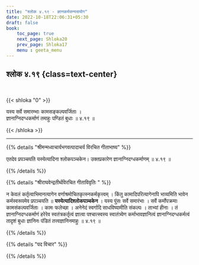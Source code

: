 ```yaml
---
title: "श्लोक ४.१९ - ज्ञानकर्मसन्यसयोग"
date: 2022-10-18T22:06:31+05:30
draft: false
book:
    toc_page: true
    next_page: Shloka20
    prev_page: Shloka17
    menu : geeta_menu
---
```




## श्लोक ४.१९ {class=text-center}

<br/>

{{< shloka  "0"  >}}

यस्य सर्वे समारम्भाः कामसङ्कल्पवर्जिताः ।  
ज्ञानाग्निदग्धकर्माणं तमाहुः पण्डितं बुधाः  ॥ ४.१९ ॥

{{< /shloka >}}

---


{{% details "श्रीमन्मध्वाचार्यभगवत्पादाचर्य विरचित  गीताभाष्य" %}}

एतदेव प्रपञ्चयति यस्येत्यादिना श्लोकपञ्चकेन। उक्तप्रकारेण ज्ञानाग्निदग्धकर्माणम्  ॥ ४.१९ ॥

{{% /details %}}



{{% details "श्रीराघवेन्द्रतीर्थविरचित गीताविवृतिः " %}}

न केवलं कर्तृत्वाभिमानत्यागेन वर्णाश्रमोचितकृत्स्नकर्मकृत्त्वम्‌ ।
किंतु कामादिपरित्यागेनापि भाव्यमिति भावेन कर्मस्वरूपमेव प्रपञ्चयति
॥ **यस्येत्यादिश्लोकपञ्चकेन** । 
यस्य पुंसः सर्वे समारंभाः । सर्वे कर्मोपक्रमाः
कामसंकल्पवर्जिताः । कामः फलेच्छा । अनेनेदं स्वर्गादि साधविष्यामीति
संकल्पः । ताभ्यां हीनाः । तं ज्ञानाग्निदग्धकर्माणं हरेरेव 
स्वतंत्रकर्तृत्वं ज्ञात्वा पश्चात्स्वस्य स्वातंत्र्येण 
कर्माभावज्ञानित्वं ज्ञानाग्निदग्धकर्मत्वं तादृशं बुधाः
ज्ञानिनः पंडितं तत्त्वज्ञानिनमाहुः ॥ ४.१९ ॥


{{% /details %}}



{{% details "पद विचार" %}}


{{% /details %}}
